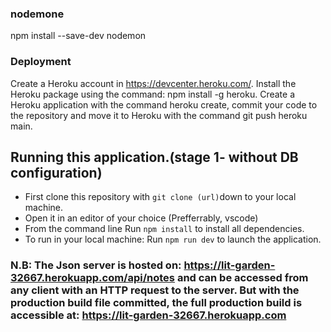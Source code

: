 ### nodemone
npm install --save-dev nodemon

### Deployment
Create a Heroku account in https://devcenter.heroku.com/. Install the Heroku package using the command: npm install -g heroku. Create a Heroku application with the command heroku create, commit your code to the repository and move it to Heroku with the command git push heroku main.

## Running this application.(stage 1- without DB configuration)
- First clone this repository with `git clone (url)`down to your local machine.
- Open it in an editor of your choice (Prefferrably, vscode)
- From the command line Run `npm install` to install all dependencies.
- To run in your local machine: Run `npm run dev` to launch the application.

### N.B: The Json server is hosted on: https://lit-garden-32667.herokuapp.com/api/notes and can be accessed from any client with an HTTP request to the server. But with the production build file committed, the full production build is accessible at: https://lit-garden-32667.herokuapp.com 